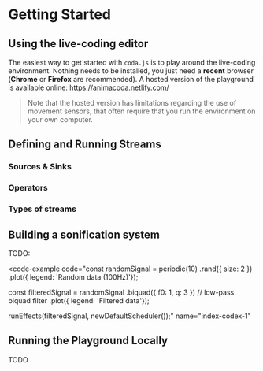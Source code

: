 # Getting Started

## Using the live-coding editor

The easiest way to get started with `coda.js` is to play around the live-coding environment. Nothing needs to be installed, you just need a **recent** browser (**Chrome** or **Firefox** are recommended). A hosted version of the playground is available online: <a href="https://animacoda.netlify.com/" target="_blank">https://animacoda.netlify.com/</a>

> Note that the hosted version has limitations regarding the use of movement sensors, that often require that you run the environment on your own computer.

## Defining and Running Streams

### Sources & Sinks

### Operators

### Types of streams

## Building a sonification system

TODO:

<code-example
  code="const randomSignal = periodic(10)
.rand({ size: 2 })
.plot({ legend: 'Random data (100Hz)'});

const filteredSignal = randomSignal
.biquad({ f0: 1, q: 3 }) // low-pass biquad filter
.plot({ legend: 'Filtered data'});

runEffects(filteredSignal, newDefaultScheduler());"
  name="index-codex-1"
></code-example>

## Running the Playground Locally

TODO
